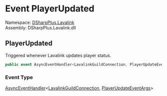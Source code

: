 # Event PlayerUpdated

Namespace: [DSharpPlus.Lavalink](DSharpPlus.Lavalink.md)  
Assembly: DSharpPlus.Lavalink.dll

## <a id="DSharpPlus_Lavalink_LavalinkGuildConnection_PlayerUpdated"></a>PlayerUpdated

Triggered whenever Lavalink updates player status.

```csharp
public event AsyncEventHandler<LavalinkGuildConnection, PlayerUpdateEventArgs> PlayerUpdated
```

### Event Type

[AsyncEventHandler](DSharpPlus.AsyncEvents.AsyncEventHandler\-2.md)<[LavalinkGuildConnection](DSharpPlus.Lavalink.LavalinkGuildConnection.md), [PlayerUpdateEventArgs](DSharpPlus.Lavalink.EventArgs.PlayerUpdateEventArgs.md)\>

